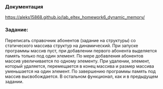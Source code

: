### Документация
https://aleks15868.github.io/lab_eltex_homework6_dynamic_memory/
### Задание:
Переписать справочник абонентов (задание на структуры) со статического
массива структур на динамический. При запуске программы массив пуст, при
добавлении первого абонента выделяется память только под один элемент. По
мере добавления абонентов массив увеличивается по одному элементу. При
удалении, элемент, который удаляется, перемещается в конец массива и размер
массива уменьшается на один элемент. По завершению программы память под
массив высвобождается. В остальном функционал, как и в предыдущем
задании.
